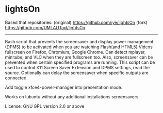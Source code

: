 # lightsOn
Based that repositories: (original) https://github.com/iye/lightsOn  (fork) https://github.com/UMLAUTaxl/lightsOn

-----------------

Bash script that prevents the screensaver and display power management (DPMS) to be activated when you are watching Flash(and HTML5) Videos fullscreen on Firefox, Chromium, Google Chrome.
Can detect mplayer, minitube, and VLC when they are fullscreen too.
Also, screensaver can be prevented when certain specified programs are running.
This script can be used to control X11 Screen Saver Extension and DPMS settings, read the source.
Optionally can delay the screensaver when specific outputs are connected.

Add toggle xfce4-power-manager into presentation mode.

Works on lubuntu without any additional installations screensavers

License: GNU GPL version 2.0 or above
